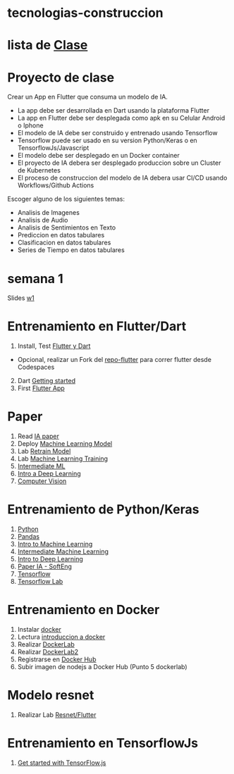 # tecnologias-construccion
# lista de [Clase](https://docs.google.com/spreadsheets/d/1T58xC8WoWLwvISvxvrLSVtyt2WJ_gcLNsPw9MhCLeHs/edit?usp=sharing)
# Proyecto de clase
Crear un App en Flutter que consuma un modelo de IA.
- La app debe ser desarrollada en Dart usando la plataforma Flutter
- La app en Flutter debe ser desplegada como apk en su Celular Android o Iphone
- El modelo de IA debe ser construido y entrenado usando Tensorflow
- Tensorflow puede ser usado en su version Python/Keras o en TensorflowJs/Javascript
- El modelo debe ser desplegado en un Docker container
- El proyecto de IA debera ser desplegado produccion sobre un Cluster de Kubernetes 
- El proceso de construccion del modelo de IA debera usar CI/CD usando Workflows/Github Actions 

Escoger alguno de los siguientes temas:

- Analisis de Imagenes
- Analisis de Audio
- Analisis de Sentimientos en Texto
- Prediccion en datos tabulares
- Clasificacion en datos tabulares
- Series de Tiempo en datos tabulares

# semana 1
Slides [w1](https://docs.google.com/presentation/d/1QT3JepKHHVnUnL9E-HvUwYW5j6Pmu2lEZ-CDZYLzuIQ/edit?usp=sharing) 




# Entrenamiento en Flutter/Dart

1. Install, Test [Flutter y Dart](https://docs.flutter.dev/get-started/install)
  - Opcional, realizar un Fork del [repo-flutter](https://github.com/adsoftsito/adsoft-flutter) para correr flutter desde Codespaces
2. Dart [Getting started](https://dart.dev/tutorials/server/get-started)
3. First [Flutter App](https://codelabs.developers.google.com/codelabs/first-flutter-app-pt1?hl=es-419#0)

# Paper
1. Read [IA paper](https://github.com/adsoftsito/laboweb/blob/main/CI_CD_IA.pdf)
2. Deploy [Machine Learning Model](https://docs.google.com/presentation/d/1OJNEZ4_p2yjNk01Q0TH5IVP7hQ4i26-HtyxxBuvsQwU/edit?usp=sharing)
3. Lab [Retrain Model](https://docs.google.com/presentation/d/1oYxPVss0qxpClCr3T4c2zTHW6oJe335S775ho7rz1TM/edit?usp=sharing)
4. Lab [Machine Learning Training](https://docs.google.com/presentation/d/1BpR2VEiPj4-bXZLq2Qk314g7zhuRihzeDHPZyX6VQAw/edit?usp=sharing)
5. [Intermediate ML](https://docs.google.com/presentation/d/1XlzbuTwbWhUTQ1rbw897b-qJWYVken6A7osKCCwxt94/edit?usp=sharing)
6. [Intro a Deep Learning](https://docs.google.com/presentation/d/1yOQJb273CKZpEEq3H17o_jvYJVgWbWfA_EF7WdoWTYQ/edit?usp=sharing)
7. [Computer Vision](https://docs.google.com/presentation/d/1i1_8BRLdxWsGuhJ1G5XNe4gmZtx1lecSCXbqmykZWio/edit?usp=sharing)
   
# Entrenamiento de Python/Keras
1. [Python](https://www.kaggle.com/learn/python)
2. [Pandas](https://www.kaggle.com/learn/pandas)
3. [Intro to Machine Learning](https://www.kaggle.com/learn/intro-to-machine-learning)
4. [Intermediate Machine Learning](https://www.kaggle.com/learn/intermediate-machine-learning)
5. [Intro to Deep Learning](https://www.kaggle.com/learn/intro-to-deep-learning)
6. [Paper IA - SoftEng](https://github.com/adsoftsito/laboweb/blob/main/CI_CD_IA.pdf)
7. [Tensorflow](https://github.com/adsoftsito/apis/blob/master/w15/itesm_apis_semana15.pdf)
8. [Tensorflow Lab](https://colab.research.google.com/drive/1EVOq8gLq6wm_PWdj29qwmX6VjZEwwptf?usp=sharing)

# Entrenamiento en Docker
1. Instalar [docker](https://docs.docker.com/engine/install/centos/)
2. Lectura [introduccion a docker](https://github.com/adsoftsito/web/blob/main/w1/docker_intro.pdf)
3. Realizar [DockerLab](https://github.com/adsoftsito/web/blob/main/w1/dockerlab.pdf)
4. Realizar [DockerLab2](https://github.com/adsoftsito/web/blob/main/w2/dockerlab2.pdf)
5. Registrarse en [Docker Hub](https://hub.docker.com/)
6. Subir imagen de nodejs a Docker Hub (Punto 5 dockerlab)

# Modelo resnet
1. Realizar Lab [Resnet/Flutter](https://docs.google.com/presentation/d/1KufW46qT7pr_kWVLWu6iQAnmTD9AkaPoSqT04sHCYfE/edit?usp=sharing) 

# Entrenamiento en TensorflowJs
1. [Get started with TensorFlow.js](https://www.tensorflow.org/js/tutorials)
